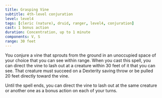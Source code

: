 ```yaml
---
title: Grasping Vine
subtitle: 4th-level conjuration
level: level4
tags: [cleric (nature), druid, ranger, level4, conjuration]
cast: 1 bonus action
duration: Concentration, up to 1 minute
components: V, S
range: 30 feet
---
```

You conjure a vine that sprouts from the ground in an unoccupied space of your choice that you can see within range. When you cast this spell, you can direct the vine to lash out at a creature within 30 feet of it that you can see. That creature must succeed on a Dexterity saving throw or be pulled 20 feet directly toward the vine.

Until the spell ends, you can direct the vine to lash out at the same creature or another one as a bonus action on each of your turns.